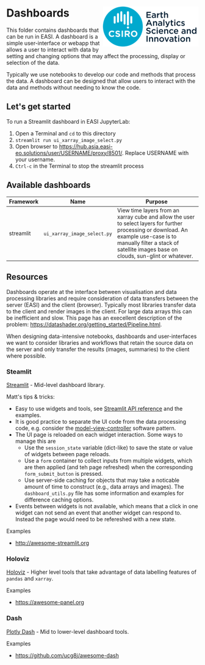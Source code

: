 # Dashboards <img align="right" src="../resources/csiro_easi_logo.png">

This folder contains dashboards that can be run in EASI. A dashboard is a simple user-interface or webapp that allows a user to interact with data by setting and changing options that may affect the processing, display or selection of the data.

Typically we use notebooks to develop our code and methods that process the data. A dashboard can be designed that allow users to interact with the data and methods without needing to know the code.

## Let's get started

To run a Streamlit dashboard in EASI JupyterLab:
1. Open a Terminal and `cd` to this directory
1. `streamlit run ui_xarray_image_select.py`
1. Open browser to https://hub.asia.easi-eo.solutions/user/USERNAME/proxy/8501/. Replace USERNAME with your username.
1. `Ctrl-c` in the Terminal to stop the streamlit process

## Available dashboards

| Framework | Name | Purpose |
| --- | --- | --- |
| streamlit | `ui_xarray_image_select.py` | View time layers from an xarray cube and allow the user to select layers for further processing or download. An example use-case is to manually filter a stack of satellite images base on clouds, sun-glint or whatever. |
 
## Resources

Dashboards operate at the interface between visualisation and data processing libraries and require consideration of data transfers between the server (EASI) and the client (browser). Typically most libraries transfer data to the client and render images in the client. For large data arrays this can be inefficient and slow. This page has an execellent description of the problem: https://datashader.org/getting_started/Pipeline.html.

When designing data-intensive notebooks, dashboards and user-interfaces we want to consider libraries and workflows that retain the source data on the server and only transfer the results (images, summaries) to the client where possible.

### Steamlit

[Streamlit](https://docs.streamlit.io/) - Mid-level dashboard library.

Matt's tips & tricks:
- Easy to use widgets and tools, see [Streamlit API reference](https://docs.streamlit.io/library/api-reference) and the examples.
- It is good practice to separate the UI code from the data processing code, e.g. consider the [model-view-controller](https://en.wikipedia.org/wiki/Model%E2%80%93view%E2%80%93controller) software pattern.
- The UI page is reloaded on each widget interaction. Some ways to manage this are
  - Use the `session_state` variable (dict-like) to save the state or value of widgets between page reloads.
  - Use a `form` container to collect inputs from multiple widgets, which are then applied (and teh page refreshed) when the corresponding `form_submit_button` is pressed.
  - Use server-side caching for objects that may take a noticable amount of time to construct (e.g., data arrays and images). The `dashboard_utils.py` file has some information and examples for difference caching options.
- Events between widgets is not available, which means that a click in one widget can not send an event that another widget can respond to. Instead the page would need to be refereshed with a new state.

Examples
- http://awesome-streamlit.org

### Holoviz

[Holoviz](https://holoviz.org/) - Higher level tools that take advantage of data labelling features of `pandas` and `xarray`.

Examples
- https://awesome-panel.org

### Dash

[Plotly Dash](https://dash.plotly.com/) - Mid to lower-level dashboard tools.

Examples
- https://github.com/ucg8j/awesome-dash
